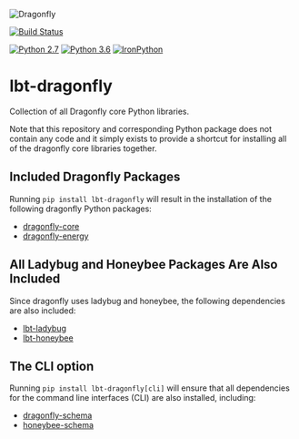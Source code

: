 
![Dragonfly](http://www.ladybug.tools/assets/img/dragonfly.png)

[![Build Status](https://travis-ci.com/ladybug-tools/lbt-dragonfly.svg?branch=master)](https://travis-ci.com/ladybug-tools/lbt-dragonfly)

[![Python 2.7](https://img.shields.io/badge/python-2.7-green.svg)](https://www.python.org/downloads/release/python-270/) [![Python 3.6](https://img.shields.io/badge/python-3.6-blue.svg)](https://www.python.org/downloads/release/python-360/) [![IronPython](https://img.shields.io/badge/ironpython-2.7-red.svg)](https://github.com/IronLanguages/ironpython2/releases/tag/ipy-2.7.8/)

# lbt-dragonfly

Collection of all Dragonfly core Python libraries.

Note that this repository and corresponding Python package does not contain any
code and it simply exists to provide a shortcut for installing all of the dragonfly
core libraries together.

## Included Dragonfly Packages

Running `pip install lbt-dragonfly` will result in the installation of the following
dragonfly Python packages:

* [dragonfly-core](https://github.com/ladybug-tools/dragonfly-core)
* [dragonfly-energy](https://github.com/ladybug-tools/dragonfly-energy)

## All Ladybug and Honeybee Packages Are Also Included

Since dragonfly uses ladybug and honeybee, the following dependencies are also included:

* [lbt-ladybug](https://github.com/ladybug-tools/lbt-ladybug)
* [lbt-honeybee](https://github.com/ladybug-tools/lbt-honeybee)

## The CLI option

Running `pip install lbt-dragonfly[cli]` will ensure that all dependencies for the
command line interfaces (CLI) are also installed, including:

* [dragonfly-schema](https://github.com/ladybug-tools/dragonfly-schema)
* [honeybee-schema](https://github.com/ladybug-tools/honeybee-schema)
